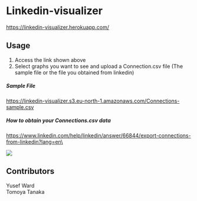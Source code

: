 # Linkedin-visualizer
https://linkedin-visualizer.herokuapp.com/

## Usage
1. Access the link shown above
2. Select graphs you want to see and upload a Connection.csv file (The sample file or the file you obtained from linkedin)

##### Sample File
https://linkedin-visualizer.s3.eu-north-1.amazonaws.com/Connections-sample.csv

##### How to obtain your Connections.csv data          
https://www.linkedin.com/help/linkedin/answer/66844/export-connections-from-linkedin?lang=en\

<img src=https://linkedin-visualizer.s3.eu-north-1.amazonaws.com/home2.png>


## Contributors
Yusef Ward             
Tomoya Tanaka
